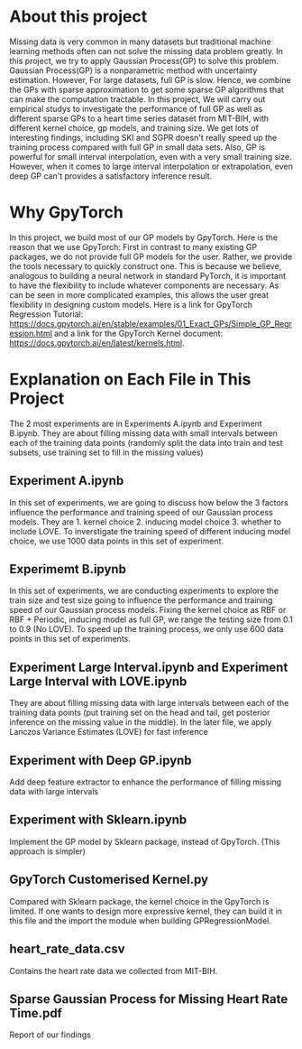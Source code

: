 # About this project
Missing data is very common in many datasets but traditional machine learning methods often can not solve the missing data problem greatly. In this project, we try to apply Gaussian Process(GP) to solve this problem. Gaussian Process(GP) is a nonparametric method with uncertainty estimation. However, For large datasets, full GP is slow. Hence, we
combine the GPs with sparse approximation to get some sparse GP algorithms that can make the computation tractable. In this project, We will carry out empirical studys to investigate the performance of full GP as well as different sparse GPs to a heart time series dataset from MIT-BIH, with different kernel choice, gp models, and training size. We get lots of interesting findings, including SKI and SGPR doesn't really speed up the training process compared with full GP in small data sets. Also, GP is powerful for small interval interpolation, even with a very small training size. However, when it comes to large interval interpolation or extrapolation, even deep GP can't provides a satisfactory inference result.

# Why GpyTorch
In this project, we build most of our GP models by GpyTorch. Here is the reason that we use GpyTorch: First in contrast to many existing GP packages, we do not provide full GP models for the user. Rather, we provide the tools necessary to quickly construct one. This is because we believe, analogous to building a neural network in standard PyTorch, it is important to have the flexibility to include whatever components are necessary. As can be seen in more complicated examples, this allows the user great flexibility in designing custom models. Here is a link for GpyTorch Regression Tutorial: https://docs.gpytorch.ai/en/stable/examples/01_Exact_GPs/Simple_GP_Regression.html and a link for the GpyTorch Kernel document: https://docs.gpytorch.ai/en/latest/kernels.html.

# Explanation on Each File in This Project
The 2 most experiments are in Experiments A.ipynb and Experiment B.ipynb. They are about filling missing data with small intervals between each of the training data points (randomly split the data into  train and test subsets, use training set to fill in the missing values)

## Experiment A.ipynb
In this set of experiments, we are going to discuss how below the 3 factors influence the performance and training speed of our Gaussian process models. They are 1. kernel choice 2. inducing model choice 3. whether to include LOVE. To inverstigate the training speed of different inducing model choice, we use 1000 data points in this set of experiment.

## Experimemt B.ipynb
In this set of experiments, we are conducting experiments to explore the train size and test size going to influence the performance and training speed of our Gaussian process models. Fixing the kernel choice as RBF or RBF + Periodic, inducing model as full GP, we range the testing size from 0.1 to 0.9 (No LOVE). To speed up the training process, we only use 600 data points in this set of experiments.

## Experiment Large Interval.ipynb and Experiment Large Interval with LOVE.ipynb
They are about filling missing data with large intervals between each of the training data points (put training set on the head and tail, get posterior inference on the missing value in the middle). In the later file, we apply Lanczos Variance Estimates (LOVE) for fast inference

## Experiment with Deep GP.ipynb
Add deep feature extractor to enhance the performance of filling missing data with large intervals

## Experiment with Sklearn.ipynb
Implement the GP model by Sklearn package, instead of GpyTorch. (This approach is simpler)

## GpyTorch Customerised Kernel.py
Compared with Sklearn package, the kernel choice in the GpyTorch is limited. If one wants to design more expressive kernel, they can build it in this file and the import the module when building GPRegressionModel.

## heart_rate_data.csv
Contains the heart rate data we collected from MIT-BIH.

## Sparse Gaussian Process for Missing Heart Rate Time.pdf
Report of our findings



